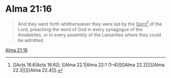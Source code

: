 # Alma 21:16

> And they went forth whithersoever they were led by the <u>Spirit</u>[^a] of the Lord, preaching the word of God in every synagogue of the Amalekites, or in every assembly of the Lamanites where they could be admitted.

[Alma 21:16](https://www.churchofjesuschrist.org/study/scriptures/bofm/alma/21?lang=eng&id=p16#p16)


[^a]: [[Acts 16.6|Acts 16:6]]; [[Alma 22.1|Alma 22:1 (1–4)]][[Alma 22.2|]][[Alma 22.3|]][[Alma 22.4|]].  

